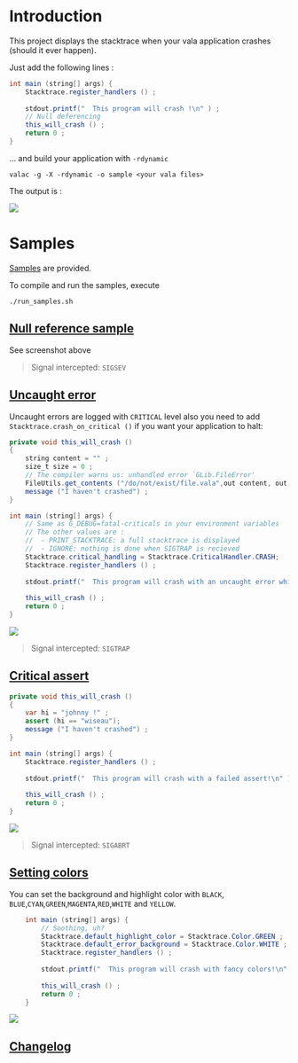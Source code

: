 Introduction
============

This project displays the stacktrace when your vala application crashes (should it ever happen).

Just add the following lines : 

```java
int main (string[] args) {
    Stacktrace.register_handlers () ;
	  
    stdout.printf("  This program will crash !\n" ) ;
    // Null deferencing
    this_will_crash () ;
    return 0 ;
}
```

... and build your application with `-rdynamic` 
```
valac -g -X -rdynamic -o sample <your vala files>
```

The output is :

![](https://raw.githubusercontent.com/PerfectCarl/vala-stacktrace/master/doc/stack_sigsegv.png)

Samples
==================
[Samples](/samples) are provided. 

To compile and run the samples, execute 

```
./run_samples.sh
```

[Null reference sample](/samples/error_sigsegv.vala)
--------------------------------------------
See screenshot above
> Signal intercepted: `SIGSEV`

[Uncaught error](/samples/error_sigtrap.vala)
--------------------------------------
Uncaught errors are logged with `CRITICAL` level also you need to add `Stacktrace.crash_on_critical ()` if you want your application to halt: 
```java
private void this_will_crash ()
{
	string content = "" ;
	size_t size = 0 ;
	// The compiler warns us: unhandled error `GLib.FileError'
	FileUtils.get_contents ("/do/not/exist/file.vala",out content, out size);
	message ("I haven't crashed") ;
}

int main (string[] args) {
	// Same as G_DEBUG=fatal-criticals in your environment variables
	// The other values are : 
	//  - PRINT_STACKTRACE: a full stacktrace is displayed
	//  - IGNORE: nothing is done when SIGTRAP is recieved 
	Stacktrace.critical_handling = Stacktrace.CriticalHandler.CRASH;
	Stacktrace.register_handlers () ;
	
	stdout.printf("  This program will crash with an uncaught error which will be logged as CRITICAL!\n" ) ;
	
	this_will_crash () ;
	return 0 ;
}

```
![](https://raw.githubusercontent.com/PerfectCarl/vala-stacktrace/master/doc/stack_sigtrap.png)

> Signal intercepted: `SIGTRAP`

[Critical assert](/samples/error_sigabrt.vala)
---------------------------------------
```java
private void this_will_crash ()
{
	var hi = "johnny !" ;
	assert (hi == "wiseau");
	message ("I haven't crashed") ;
}

int main (string[] args) {
	Stacktrace.register_handlers () ;
	
	stdout.printf("  This program will crash with a failed assert!\n" ) ;
	
	this_will_crash () ;
	return 0 ;
}

```

![](https://raw.githubusercontent.com/PerfectCarl/vala-stacktrace/master/doc/stack_sigabrt.png)

> Signal intercepted: `SIGABRT`

[Setting colors](/samples/error_colors.vala)
---------------------------------------
You can set the background and highlight color with `BLACK`, `BLUE`,`CYAN`,`GREEN`,`MAGENTA`,`RED`,`WHITE` and `YELLOW`.

```java
	int main (string[] args) {
		// Soothing, uh?
		Stacktrace.default_highlight_color = Stacktrace.Color.GREEN ;
		Stacktrace.default_error_background = Stacktrace.Color.WHITE ;
		Stacktrace.register_handlers () ;
		
		stdout.printf("  This program will crash with fancy colors!\n" ) ;
		
		this_will_crash () ;
		return 0 ;
	}

```

![](https://raw.githubusercontent.com/PerfectCarl/vala-stacktrace/master/doc/stack_colors.png)

[Changelog](CHANGELOG.md)
-------------------------
